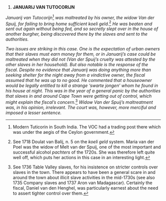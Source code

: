 1.  **JANUARIJ VAN TUTOCORIJN**

*Januarij van Tutocorijn*[^1] *was maltreated by his owner, the widow
Van der Spuij, for failing to bring home sufficient koeli geld.*[^2] *He
was beaten and sent out again without being fed, and so secretly slept
over in the house of another burgher, being discovered there by the
slaves and sent to the authorities.*

*Two issues are striking in this case. One is the expectation of urban
owners that their slaves must earn money for them, or in Januarij’s case
could be maltreated when they did not (Van der Spuij’s cruelty was
attested by the other slaves in her household). But also notable is the
response of the fiscal. Despite no evidence that Januarij was doing
anything more than seeking shelter for the night away from a vindictive
owner, the fiscal assumed that he was up to no good. He commented that a
houseowner would be legally entitled to kill a strange ‘swarte jongen’
whom he found in his house at night. This was in the year of a general
panic by the authorities that slaves in and around Cape Town were
getting out of control, which might explain the fiscal’s concern.*[^3]
*Widow Van der Spuij’s maltreatment was, in his opinion, irrelevant. The
court was, however, more merciful and imposed a lesser sentence.*

[^1]: Modern Tuticorin in South India. The VOC had a trading post there
    which was under the aegis of the Ceylon government.

[^2]: See 1718 Doulat van Balij, n. 5 on the *koeli geld* system. Maria
    van der Poel was the widow of Melt van der Spuij, one of the most
    important and successful alcohol *pachters* of the 1720s. She was
    therefore left quite well off, which puts her actions in this case
    in an interesting light.

[^3]: See 1736 Table Valley slaves, for his insistence on stricter
    controls over slaves in the town. There appears to have been a
    general scare in and around the town about illicit slave activities
    in the mid-1730s (see also 1735 Company slaves and 1737 Aron van
    Madagascar). Certainly the fiscal, Daniel van den Henghel, was
    particularly earnest about the need to assert tighter control over
    them.
